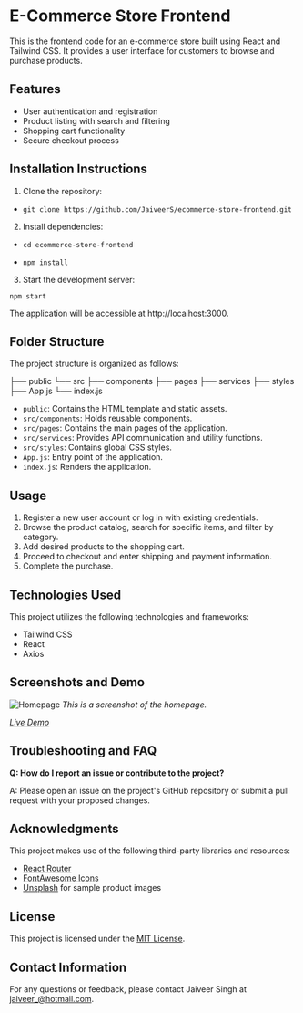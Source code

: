 # E-Commerce Store Frontend

This is the frontend code for an e-commerce store built using React and Tailwind CSS. It provides a user interface for customers to browse and purchase products.

## Features

- User authentication and registration
- Product listing with search and filtering
- Shopping cart functionality
- Secure checkout process

## Installation Instructions

1. Clone the repository:

- `git clone https://github.com/JaiveerS/ecommerce-store-frontend.git`


2. Install dependencies:

- `cd ecommerce-store-frontend`

- `npm install`


3. Start the development server:

  `npm start`


The application will be accessible at http://localhost:3000.

## Folder Structure

The project structure is organized as follows:

├── public
└── src
├── components
├── pages
├── services
├── styles
├── App.js
└── index.js


- `public`: Contains the HTML template and static assets.
- `src/components`: Holds reusable components.
- `src/pages`: Contains the main pages of the application.
- `src/services`: Provides API communication and utility functions.
- `src/styles`: Contains global CSS styles.
- `App.js`: Entry point of the application.
- `index.js`: Renders the application.

## Usage

1. Register a new user account or log in with existing credentials.
2. Browse the product catalog, search for specific items, and filter by category.
3. Add desired products to the shopping cart.
4. Proceed to checkout and enter shipping and payment information.
5. Complete the purchase.

## Technologies Used

This project utilizes the following technologies and frameworks:

- Tailwind CSS
- React
- Axios

## Screenshots and Demo

![Homepage](screenshots/homepage.png)
_This is a screenshot of the homepage._

_[Live Demo](http://140.238.147.51/)_

## Troubleshooting and FAQ

**Q: How do I report an issue or contribute to the project?**

A: Please open an issue on the project's GitHub repository or submit a pull request with your proposed changes.

## Acknowledgments

This project makes use of the following third-party libraries and resources:

- [React Router](https://reactrouter.com)
- [FontAwesome Icons](https://fontawesome.com/icons)
- [Unsplash](https://unsplash.com) for sample product images

## License

This project is licensed under the [MIT License](LICENSE).

## Contact Information

For any questions or feedback, please contact Jaiveer Singh at jaiveer_@hotmail.com.

